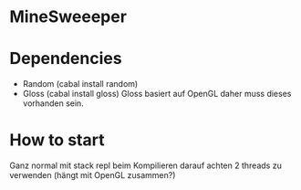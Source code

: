 # MineSweeeper
# Dependencies
- Random (cabal install random)
- Gloss (cabal install gloss) Gloss basiert auf OpenGL daher muss dieses vorhanden sein.

# How to start
Ganz normal mit stack repl
beim Kompilieren darauf achten 2 threads zu verwenden (hängt mit OpenGL zusammen?)
